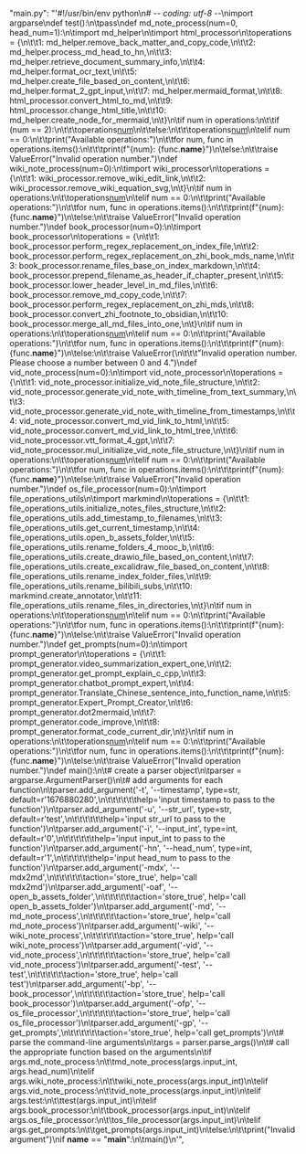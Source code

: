 "main.py": "'#!/usr/bin/env python\n# -*- coding: utf-8 -*-\nimport argparse\ndef test():\n\tpass\ndef md_note_process(num=0, head_num=1):\n\timport md_helper\n\timport html_processor\n\toperations = {\n\t\t1: md_helper.remove_back_matter_and_copy_code,\n\t\t2: md_helper.process_md_head_to_hn,\n\t\t3: md_helper.retrieve_document_summary_info,\n\t\t4: md_helper.format_ocr_text,\n\t\t5: md_helper.create_file_based_on_content,\n\t\t6: md_helper.format_2_gpt_input,\n\t\t7: md_helper.mermaid_format,\n\t\t8: html_processor.convert_html_to_md,\n\t\t9: html_processor.change_html_title,\n\t\t10: md_helper.create_node_for_mermaid,\n\t}\n\tif num in operations:\n\t\tif (num == 2):\n\t\t\toperations[num](head_num)\n\t\telse:\n\t\t\toperations[num]()\n\telif num == 0:\n\t\tprint("Available operations:")\n\t\tfor num, func in operations.items():\n\t\t\tprint(f"{num}: {func.__name__}")\n\telse:\n\t\traise ValueError("Invalid operation number.")\ndef wiki_note_process(num=0):\n\timport wiki_processor\n\toperations = {\n\t\t1: wiki_processor.remove_wiki_edit_link,\n\t\t2: wiki_processor.remove_wiki_equation_svg,\n\t}\n\tif num in operations:\n\t\toperations[num]()\n\telif num == 0:\n\t\tprint("Available operations:")\n\t\tfor num, func in operations.items():\n\t\t\tprint(f"{num}: {func.__name__}")\n\telse:\n\t\traise ValueError("Invalid operation number.")\ndef book_processor(num=0):\n\timport book_processor\n\toperations = {\n\t\t1: book_processor.perform_regex_replacement_on_index_file,\n\t\t2: book_processor.perform_regex_replacement_on_zhi_book_mds_name,\n\t\t3: book_processor.rename_files_base_on_index_markdown,\n\t\t4: book_processor.prepend_filename_as_header_if_chapter_present,\n\t\t5: book_processor.lower_header_level_in_md_files,\n\t\t6: book_processor.remove_md_copy_code,\n\t\t7: book_processor.perform_regex_replacement_on_zhi_mds,\n\t\t8: book_processor.convert_zhi_footnote_to_obsidian,\n\t\t10: book_processor.merge_all_md_files_into_one,\n\t}\n\tif num in operations:\n\t\toperations[num]()\n\telif num == 0:\n\t\tprint("Available operations:")\n\t\tfor num, func in operations.items():\n\t\t\tprint(f"{num}: {func.__name__}")\n\telse:\n\t\traise ValueError(\n\t\t\t"Invalid operation number. Please choose a number between 0 and 4.")\ndef vid_note_process(num=0):\n\timport vid_note_processor\n\toperations = {\n\t\t1: vid_note_processor.initialize_vid_note_file_structure,\n\t\t2: vid_note_processor.generate_vid_note_with_timeline_from_text_summary,\n\t\t3: vid_note_processor.generate_vid_note_with_timeline_from_timestamps,\n\t\t4: vid_note_processor.convert_md_vid_link_to_html,\n\t\t5: vid_note_processor.convert_md_vid_link_to_html_tree,\n\t\t6: vid_note_processor.vtt_format_4_gpt,\n\t\t7: vid_note_processor.mul_initialize_vid_note_file_structure,\n\t}\n\tif num in operations:\n\t\toperations[num]()\n\telif num == 0:\n\t\tprint("Available operations:")\n\t\tfor num, func in operations.items():\n\t\t\tprint(f"{num}: {func.__name__}")\n\telse:\n\t\traise ValueError("Invalid operation number.")\ndef os_file_processor(num=0):\n\timport file_operations_utils\n\timport markmind\n\toperations = {\n\t\t1: file_operations_utils.initialize_notes_files_structure,\n\t\t2: file_operations_utils.add_timestamp_to_filenames,\n\t\t3: file_operations_utils.get_current_timestamp,\n\t\t4: file_operations_utils.open_b_assets_folder,\n\t\t5: file_operations_utils.rename_folders_4_mooc_b,\n\t\t6: file_operations_utils.create_drawio_file_based_on_content,\n\t\t7: file_operations_utils.create_excalidraw_file_based_on_content,\n\t\t8: file_operations_utils.rename_index_folder_files,\n\t\t9: file_operations_utils.rename_bilibili_subs,\n\t\t10: markmind.create_annotator,\n\t\t11: file_operations_utils.rename_files_in_directories,\n\t}\n\tif num in operations:\n\t\toperations[num]()\n\telif num == 0:\n\t\tprint("Available operations:")\n\t\tfor num, func in operations.items():\n\t\t\tprint(f"{num}: {func.__name__}")\n\telse:\n\t\traise ValueError("Invalid operation number.")\ndef get_prompts(num=0):\n\timport prompt_generator\n\toperations = {\n\t\t1: prompt_generator.video_summarization_expert_one,\n\t\t2: prompt_generator.get_prompt_explain_c_cpp,\n\t\t3: prompt_generator.chatbot_prompt_expert,\n\t\t4: prompt_generator.Translate_Chinese_sentence_into_function_name,\n\t\t5: prompt_generator.Expert_Prompt_Creator,\n\t\t6: prompt_generator.dot2mermaid,\n\t\t7: prompt_generator.code_improve,\n\t\t8: prompt_generator.format_code_current_dir,\n\t}\n\tif num in operations:\n\t\toperations[num]()\n\telif num == 0:\n\t\tprint("Available operations:")\n\t\tfor num, func in operations.items():\n\t\t\tprint(f"{num}: {func.__name__}")\n\telse:\n\t\traise ValueError("Invalid operation number.")\ndef main():\n\t# create a parser object\n\tparser = argparse.ArgumentParser()\n\t# add arguments for each function\n\tparser.add_argument(\'-t\', \'--timestamp\', type=str, default=r\'1676880280\',\n\t\t\t\t\t\thelp=\'input timestamp to pass to the function\')\n\tparser.add_argument(\'-u\', \'--str_url\', type=str, default=r\'test\',\n\t\t\t\t\t\thelp=\'input str_url to pass to the function\')\n\tparser.add_argument(\'-i\', \'--input_int\', type=int, default=r\'0\',\n\t\t\t\t\t\thelp=\'input input_int to pass to the function\')\n\tparser.add_argument(\'-hn\', \'--head_num\', type=int, default=r\'1\',\n\t\t\t\t\t\thelp=\'input head_num to pass to the function\')\n\tparser.add_argument(\'-mdx\', \'--mdx2md\',\n\t\t\t\t\t\taction=\'store_true\', help=\'call mdx2md\')\n\tparser.add_argument(\'-oaf\', \'--open_b_assets_folder\',\n\t\t\t\t\t\taction=\'store_true\', help=\'call open_b_assets_folder\')\n\tparser.add_argument(\'-md\', \'--md_note_process\',\n\t\t\t\t\t\taction=\'store_true\', help=\'call md_note_process\')\n\tparser.add_argument(\'-wiki\', \'--wiki_note_process\',\n\t\t\t\t\t\taction=\'store_true\', help=\'call wiki_note_process\')\n\tparser.add_argument(\'-vid\', \'--vid_note_process\',\n\t\t\t\t\t\taction=\'store_true\', help=\'call vid_note_process\')\n\tparser.add_argument(\'-test\', \'--test\',\n\t\t\t\t\t\taction=\'store_true\', help=\'call test\')\n\tparser.add_argument(\'-bp\', \'--book_processor\',\n\t\t\t\t\t\taction=\'store_true\', help=\'call book_processor\')\n\tparser.add_argument(\'-ofp\', \'--os_file_processor\',\n\t\t\t\t\t\taction=\'store_true\', help=\'call os_file_processor\')\n\tparser.add_argument(\'-gp\', \'--get_prompts\',\n\t\t\t\t\t\taction=\'store_true\', help=\'call get_prompts\')\n\t# parse the command-line arguments\n\targs = parser.parse_args()\n\t# call the appropriate function based on the arguments\n\tif args.md_note_process:\n\t\tmd_note_process(args.input_int, args.head_num)\n\telif args.wiki_note_process:\n\t\twiki_note_process(args.input_int)\n\telif args.vid_note_process:\n\t\tvid_note_process(args.input_int)\n\telif args.test:\n\t\ttest(args.input_int)\n\telif args.book_processor:\n\t\tbook_processor(args.input_int)\n\telif args.os_file_processor:\n\t\tos_file_processor(args.input_int)\n\telif args.get_prompts:\n\t\tget_prompts(args.input_int)\n\telse:\n\t\tprint("Invalid argument")\nif __name__ == "__main__":\n\tmain()\n'",
